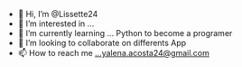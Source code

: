 - 👋 Hi, I’m @Lissette24
- 👀 I’m interested in ...
- 🌱 I’m currently learning ... Python to become a programer
- 💞️ I’m looking to collaborate on differents App
- 📫 How to reach me ...yalena.acosta24@gmail.com


<!---
Lissette24/Lissette24 is a ✨ special ✨ repository because its `README.md` (this file) appears on your GitHub profile.
You can click the Preview link to take a look at your changes.
--->
